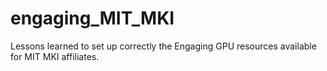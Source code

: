 # engaging_MIT_MKI
Lessons learned to set up correctly the Engaging GPU resources available for MIT MKI affiliates.
